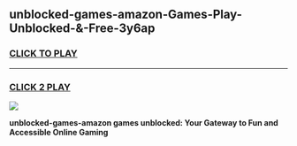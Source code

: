 
## unblocked-games-amazon-Games-Play-Unblocked-&-Free-3y6ap
<h3>
<a href="https://premium76.site?title=unblocked-games-amazon&ref=24A">CLICK TO PLAY</a></h3>
<hr>

<h3>
<a href="https://premium76.site?title=unblocked-games-amazon&ref=24A">CLICK 2 PLAY</a>
  
</h3>

<a href="https://premium76.site?title=unblocked-games-amazon&ref=24A"><img src="https://clearcache.store/games.png"></a>


**unblocked-games-amazon games unblocked: Your Gateway to Fun and Accessible Online Gaming**

